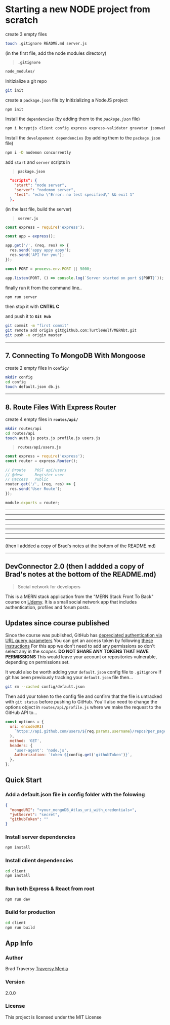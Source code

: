 # Starting a new NODE project from scratch

create 3 empty files

```bash
touch .gitignore README.md server.js
```

(in the first file, add the node modules directory)

> **`.gitignore`**

```bash
node_modules/
```

Initizialize a git repo

```bash
git init
```

create a `package.json` file by Initizializing a NodeJS project

```bash
npm init
```

Install the `dependencies` (by adding them to the _`package.json`_ file)

```bash
npm i bcryptjs client config express express-validator gravatar jsonwebtoken mongoose normalize-url request
```

Install the `developement dependencies` (by adding them to the `package.json` file)

```bash
npm i -D nodemon concurrently
```

<!-- finish the installation by reading the `package.json` file

```bash
npm install
``` -->

add `start` and `server` scripts in

> **`package.json`**

```json
  "scripts": {
    "start": "node server",
    "server": "nodemon server",
    "test": "echo \"Error: no test specified\" && exit 1"
  },
```

(in the last file, build the server)

> **`server.js`**

```js
const express = require('express');

const app = express();

app.get('/', (req, res) => {
  res.send('appy appy appy');
  res.send('API for you');
});

const PORT = process.env.PORT || 5000;

app.listen(PORT, () => console.log(`Server started on port ${PORT}`));
```

finally run it from the command line..

```bash
npm run server
```

then stop it with **CNTRL C**

and push it to **`Git Hub`**

```bash
git commit -m "first commit"
git remote add origin git@github.com:TurtleWolf/MERNbt.git
git push -u origin master
```

---

## 7. Connecting To MongoDB With Mongoose

create 2 empty files in **`config/`**

```bash
mkdir config
cd config
touch default.json db.js
```

---

## 8. Route Files With Express Router

create 4 empty files in **`routes/api/`**

```bash
mkdir routes/api
cd routes/api
touch auth.js posts.js profile.js users.js
```

> **`routes/api/users.js`**

```js
const express = require('express');
const router = express.Router();

// @route    POST api/users
// @desc     Register user
// @access   Public
router.get('/', (req, res) => {
  res.send('User Route');
});

module.exports = router;
```

---

---

---

---

---

---

---

(then I addded a copy of Brad's notes at the bottom of the README.md)

---

## DevConnector 2.0 (then I addded a copy of Brad's notes at the bottom of the README.md)

> Social network for developers

This is a MERN stack application from the "MERN Stack Front To Back" course on [Udemy](https://www.udemy.com/mern-stack-front-to-back/?couponCode=TRAVERSYMEDIA). It is a small social network app that includes authentication, profiles and forum posts.

## Updates since course published

Since the course was published, GitHub has [depreciated authentication via URL query parameters](https://developer.github.com/changes/2019-11-05-deprecated-passwords-and-authorizations-api/#authenticating-using-query-parameters)
You can get an access token by following [these instructions](https://help.github.com/en/github/authenticating-to-github/creating-a-personal-access-token-for-the-command-line)
For this app we don't need to add any permissions so don't select any in the _scopes_.
**DO NOT SHARE ANY TOKENS THAT HAVE PERMISSIONS**
This would leave your account or repositories vulnerable, depending on permissions set.

It would also be worth adding your `default.json` config file to `.gitignore`
If git has been previously tracking your `default.json` file then...

```bash
git rm --cached config/default.json
```

Then add your token to the config file and confirm that the file is untracked with `git status` before pushing to GitHub.
You'll also need to change the options object in `routes/api/profile.js` where we make the request to the GitHub API to...

```js
const options = {
  uri: encodeURI(
    `https://api.github.com/users/${req.params.username}/repos?per_page=5&sort=created:asc`
  ),
  method: 'GET',
  headers: {
    'user-agent': 'node.js',
    Authorization: `token ${config.get('githubToken')}`,
  },
};
```

## Quick Start

### Add a default.json file in config folder with the folowing

```json
{
  "mongoURI": "<your_mongoDB_Atlas_uri_with_credentials>",
  "jwtSecret": "secret",
  "githubToken": ""
}
```

### Install server dependencies

```bash
npm install
```

### Install client dependencies

```bash
cd client
npm install
```

### Run both Express & React from root

```bash
npm run dev
```

### Build for production

```bash
cd client
npm run build
```

## App Info

### Author

Brad Traversy
[Traversy Media](http://www.traversymedia.com)

### Version

2.0.0

### License

This project is licensed under the MIT License
